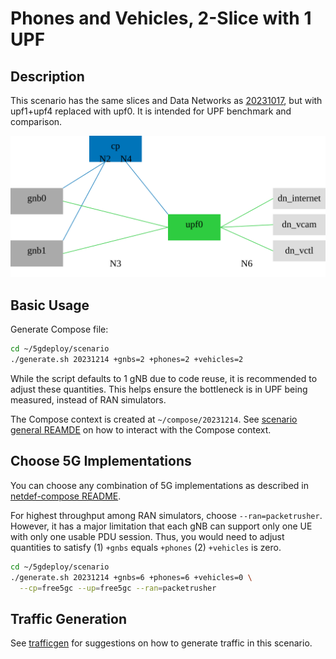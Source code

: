 # Phones and Vehicles, 2-Slice with 1 UPF

## Description

This scenario has the same slices and Data Networks as [20231017](../20231017/), but with upf1+upf4 replaced with upf0.
It is intended for UPF benchmark and comparison.

![topology diagram](topo.svg)

## Basic Usage

Generate Compose file:

```bash
cd ~/5gdeploy/scenario
./generate.sh 20231214 +gnbs=2 +phones=2 +vehicles=2
```

While the script defaults to 1 gNB due to code reuse, it is recommended to adjust these quantities.
This helps ensure the bottleneck is in UPF being measured, instead of RAN simulators.

The Compose context is created at `~/compose/20231214`.
See [scenario general REAMDE](../README.md) on how to interact with the Compose context.

## Choose 5G Implementations

You can choose any combination of 5G implementations as described in [netdef-compose README](../../netdef-compose/README.md).

For highest throughput among RAN simulators, choose `--ran=packetrusher`.
However, it has a major limitation that each gNB can support only one UE with only one usable PDU session.
Thus, you would need to adjust quantities to satisfy (1) `+gnbs` equals `+phones` (2) `+vehicles` is zero.

```bash
cd ~/5gdeploy/scenario
./generate.sh 20231214 +gnbs=6 +phones=6 +vehicles=0 \
  --cp=free5gc --up=free5gc --ran=packetrusher
```

## Traffic Generation

See [trafficgen](../20230817/trafficgen.md) for suggestions on how to generate traffic in this scenario.
